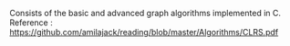 Consists of the basic and advanced graph algorithms implemented in C.
Reference : https://github.com/amilajack/reading/blob/master/Algorithms/CLRS.pdf


